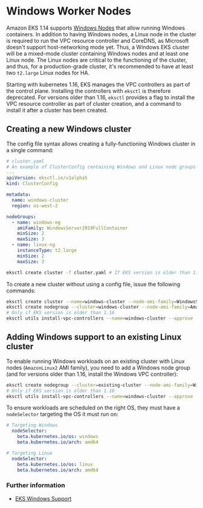 # Windows Worker Nodes

Amazon EKS 1.14 supports [Windows Nodes][eks-user-guide] that allow running Windows containers.
In addition to having Windows nodes, a Linux node in the cluster is required to run the VPC resource controller and CoreDNS, as Microsoft doesn't support host-networking mode yet. Thus, a Windows EKS cluster will be a mixed-mode cluster containing Windows nodes and at least one Linux node.
The Linux nodes are critical to the functioning of the cluster, and thus, for a production-grade cluster, it's recommended to have at least two `t2.large` Linux nodes for HA.

Starting with kubernetes 1.16, EKS manages the VPC controllers as part of the control plane. Installing the controllers with `eksctl` is therefore deprecated.
For versions older than 1.16, `eksctl` provides a flag to install the VPC resource controller as part of cluster creation, and a command to install it after a cluster has been created.

## Creating a new Windows cluster

The config file syntax allows creating a fully-functioning Windows cluster in a single command:

```yaml
# cluster.yaml
# An example of ClusterConfig containing Windows and Linux node groups to support Windows workloads
---
apiVersion: eksctl.io/v1alpha5
kind: ClusterConfig

metadata:
  name: windows-cluster
  region: us-west-2

nodeGroups:
  - name: windows-ng
    amiFamily: WindowsServer2019FullContainer
    minSize: 2
    maxSize: 3
  - name: linux-ng
    instanceType: t2.large
    minSize: 2
    maxSize: 3
```

```bash
eksctl create cluster -f cluster.yaml # If EKS version is older than 1.16 include --install-vpc-controllers
```

To create a new cluster without using a config file, issue the following commands:

```bash
eksctl create cluster --name=windows-cluster --node-ami-family=WindowsServer2019CoreContainer
eksctl create nodegroup --cluster=windows-cluster --node-ami-family=AmazonLinux2 --nodes-min=2 --node-type=t2.large
# Only if EKS version is older than 1.16
eksctl utils install-vpc-controllers --name=windows-cluster --approve
```

## Adding Windows support to an existing Linux cluster

To enable running Windows workloads on an existing cluster with Linux nodes (`AmazonLinux2` AMI family), you need to add a Windows node group (and for versions older than 1.16, install the Windows VPC controller):

```bash
eksctl create nodegroup --cluster=existing-cluster --node-ami-family=WindowsServer2019CoreContainer
# Only if EKS version is older than 1.16
eksctl utils install-vpc-controllers --name=windows-cluster --approve
```

To ensure workloads are scheduled on the right OS, they must have a `nodeSelector` targeting the OS it must run on:

```yaml
# Targeting Windows
  nodeSelector:
    beta.kubernetes.io/os: windows
    beta.kubernetes.io/arch: amd64

# Targeting Linux
  nodeSelector:
    beta.kubernetes.io/os: linux
    beta.kubernetes.io/arch: amd64
```
### Further information

- [EKS Windows Support][eks-user-guide]

[eks-user-guide]: https://docs.aws.amazon.com/eks/latest/userguide/windows-support.html
